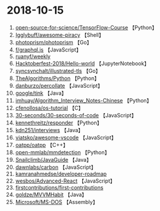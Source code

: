 # 2018-10-15

1. [open-source-for-science/TensorFlow-Course](https://github.com/open-source-for-science/TensorFlow-Course) 【Python】
2. [Igglybuff/awesome-piracy](https://github.com/Igglybuff/awesome-piracy) 【Shell】
3. [photoprism/photoprism](https://github.com/photoprism/photoprism) 【Go】
4. [f/graphql.js](https://github.com/f/graphql.js) 【JavaScript】
5. [ruanyf/weekly](https://github.com/ruanyf/weekly) 
6. [Hacktoberfest-2018/Hello-world](https://github.com/Hacktoberfest-2018/Hello-world) 【JupyterNotebook】
7. [syncsynchalt/illustrated-tls](https://github.com/syncsynchalt/illustrated-tls) 【Go】
8. [TheAlgorithms/Python](https://github.com/TheAlgorithms/Python) 【Python】
9. [danburzo/percollate](https://github.com/danburzo/percollate) 【JavaScript】
10. [google/tink](https://github.com/google/tink) 【Java】
11. [imhuay/Algorithm_Interview_Notes-Chinese](https://github.com/imhuay/Algorithm_Interview_Notes-Chinese) 【Python】
12. [cfenollosa/os-tutorial](https://github.com/cfenollosa/os-tutorial) 【C】
13. [30-seconds/30-seconds-of-code](https://github.com/30-seconds/30-seconds-of-code) 【JavaScript】
14. [kennethreitz/responder](https://github.com/kennethreitz/responder) 【Python】
15. [kdn251/interviews](https://github.com/kdn251/interviews) 【Java】
16. [viatsko/awesome-vscode](https://github.com/viatsko/awesome-vscode) 【JavaScript】
17. [oatpp/oatpp](https://github.com/oatpp/oatpp) 【C++】
18. [open-mmlab/mmdetection](https://github.com/open-mmlab/mmdetection) 【Python】
19. [Snailclimb/JavaGuide](https://github.com/Snailclimb/JavaGuide) 【Java】
20. [dawnlabs/carbon](https://github.com/dawnlabs/carbon) 【JavaScript】
21. [kamranahmedse/developer-roadmap](https://github.com/kamranahmedse/developer-roadmap) 
22. [wesbos/Advanced-React](https://github.com/wesbos/Advanced-React) 【JavaScript】
23. [firstcontributions/first-contributions](https://github.com/firstcontributions/first-contributions) 
24. [goldze/MVVMHabit](https://github.com/goldze/MVVMHabit) 【Java】
25. [Microsoft/MS-DOS](https://github.com/Microsoft/MS-DOS) 【Assembly】
